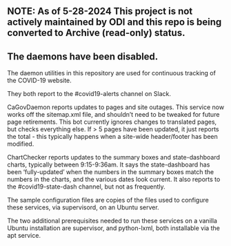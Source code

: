 ## NOTE: As of 5-28-2024 This project is not actively maintained by ODI and this repo is being converted to Archive (read-only) status.
## The daemons have been disabled.

The daemon utilities in this repository are used for continuous tracking of the COVID-19 website.

They both report to the #covid19-alerts channel on Slack.

CaGovDaemon reports updates to pages and site outages. This service now works off the sitemap.xml file, and shouldn’t need to be tweaked for future page retirements. This bot currently ignores changes to translated pages, but checks everything else.  If > 5 pages have been updated, it just reports the total - this typically happens when a site-wide header/footer has been modified.

ChartChecker reports updates to the summary boxes and state-dashboard charts, typically between 9:15-9:36am. It says the state-dashboard has been ‘fully-updated’ when the numbers in the summary boxes match the numbers in the charts, and the various dates look current.  It also reports to the #covid19-state-dash channel, but not as frequently.

The sample configuration files are  copies of the files used to configure these services, via supervisord, on an Ubuntu server.

The two additional prerequisites needed to run these services on a vanilla Ubuntu installation are
supervisor, and python-lxml, both installable via the apt service.

